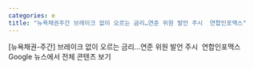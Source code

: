 ```yaml
---
categories: e
title: "뉴욕채권주간 브레이크 없이 오르는 금리…연준 위원 발언 주시  연합인포맥스"
---
```

[뉴욕채권-주간] 브레이크 없이 오르는 금리…연준 위원 발언 주시&nbsp;&nbsp;연합인포맥스Google 뉴스에서 전체 콘텐츠 보기
